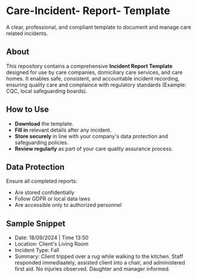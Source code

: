 # Care-Incident- Report- Template
A clear, professional, and compliant template to document and manage care related incidents.

## About
This repository contains a comprehensive **Incident Report Template** designed for use by care companies, domiciliary care services, and care homes. It enables safe, consistent, and accountable incident recording, ensuring quality care and complaince with regulatory standards (Example: CQC, local safeguarding boards).

## How to Use
- **Download** the template.
- **Fill in** relevant details after any incident.
- **Store securely** in line with your company's data protection and safeguarding policies.
- **Review regularly** as part of your care quality assurance process.

## Data Protection
  Ensure all completed reports:
   - Are stored confidentially
   - Follow GDPR or local data laws
   - Are accessible only to authorized personnel
 
 ## Sample Snippet
   -  Date: 18/09/2024 | Time 13:50
   -  Location: Client's Living Room
   -  Incident Type: Fall
   -  Summary: Client tripped over a rug while walking to the kitchen. Staff responded  immediaately, assisted client into a chair, and administered first aid. No injuries observed. Daughter and manager informed.
